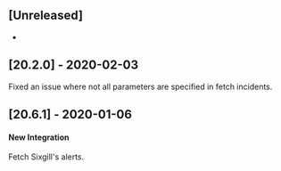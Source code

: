 ## [Unreleased]
- 

## [20.2.0] - 2020-02-03
Fixed an issue where not all parameters are specified in fetch incidents.

## [20.6.1] - 2020-01-06
#### New Integration
Fetch Sixgill's alerts.
